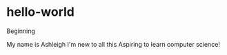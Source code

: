 # hello-world
Beginning

My name is Ashleigh
I'm new to all this 
Aspiring to learn computer science!
